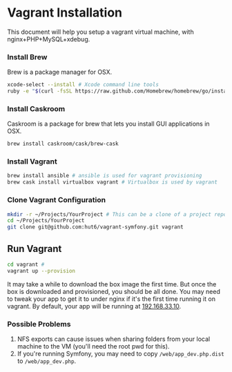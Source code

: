 # Vagrant Installation

This document will help you setup a vagrant virtual machine, with nginx+PHP+MySQL+xdebug.

### Install Brew

Brew is a package manager for OSX.

```sh
xcode-select --install # Xcode command line tools
ruby -e "$(curl -fsSL https://raw.github.com/Homebrew/homebrew/go/install)"
```

### Install Caskroom

Caskroom is a package for brew that lets you install GUI applications in OSX.

```sh
brew install caskroom/cask/brew-cask
```

### Install Vagrant

```sh
brew install ansible # ansible is used for vagrant provisioning
brew cask install virtualbox vagrant # Virtualbox is used by vagrant
```
### Clone Vagrant Configuration

```sh
mkdir -r ~/Projects/YourProject # This can be a clone of a project repository
cd ~/Projects/YourProject
git clone git@github.com:hut6/vagrant-symfony.git vagrant
```

## Run Vagrant

```sh
cd vagrant #
vagrant up --provision
```

It may take a while to download the box image the first time. But once the box is downloaded and provisioned, you should
be all done. You may need to tweak your app to get it to under nginx if it's the first time running it on vagrant.
By default, your app will be running at [192.168.33.10](http://192.168.33.10/).

### Possible Problems

1. NFS exports can cause issues when sharing folders from your local machine to the VM (you'll need the root pwd for this).
2. If you're running Symfony, you may need to copy `/web/app_dev.php.dist` to `/web/app_dev.php`.
